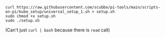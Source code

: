 ```
curl https://raw.githubusercontent.com/scubbo/pi-tools/main/scripts-on-pi/kube_setup/universal_setup_1.sh > setup.sh
sudo chmod +x setup.sh
sudo ./setup.sh
```

(Can't just `curl | bash` because there is `read` call)
